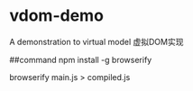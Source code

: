 # vdom-demo
A demonstration to virtual model
虚拟DOM实现

##command
npm install -g browserify

browserify main.js > compiled.js
